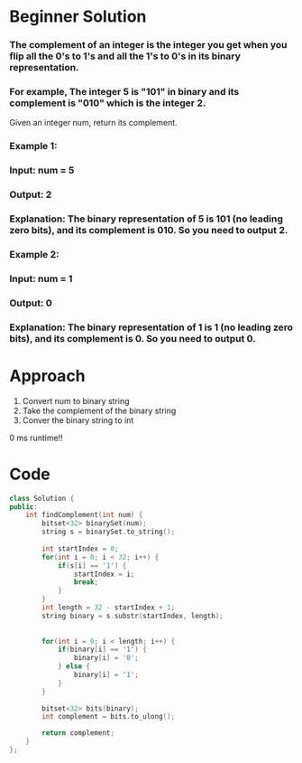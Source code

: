 # Beginner Solution

### The complement of an integer is the integer you get when you flip all the 0's to 1's and all the 1's to 0's in its binary representation.

### For example, The integer 5 is "101" in binary and its complement is "010" which is the integer 2.
Given an integer num, return its complement.

### Example 1:
### Input: num = 5
### Output: 2
### Explanation: The binary representation of 5 is 101 (no leading zero bits), and its complement is 010. So you need to output 2.
### Example 2:
### Input: num = 1
### Output: 0
### Explanation: The binary representation of 1 is 1 (no leading zero bits), and its complement is 0. So you need to output 0.

# Approach
1) Convert num to binary string
2) Take the complement of the binary string
3) Conver the binary string to int

0 ms runtime!!

# Code
```cpp []
class Solution {
public:
    int findComplement(int num) {
        bitset<32> binarySet(num);
        string s = binarySet.to_string();
        
        int startIndex = 0;
        for(int i = 0; i < 32; i++) {
            if(s[i] == '1') {
                startIndex = i;
                break;
            }
        }
        int length = 32 - startIndex + 1;
        string binary = s.substr(startIndex, length);
        
        
        for(int i = 0; i < length; i++) {
            if(binary[i] == '1') {
                binary[i] = '0';
            } else {
                binary[i] = '1';
            }
        }
        
        bitset<32> bits(binary);
        int complement = bits.to_ulong();

        return complement;
    }
};
```
